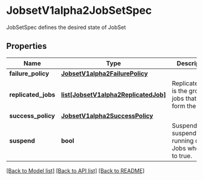 # JobsetV1alpha2JobSetSpec

JobSetSpec defines the desired state of JobSet
## Properties
Name | Type | Description | Notes
------------ | ------------- | ------------- | -------------
**failure_policy** | [**JobsetV1alpha2FailurePolicy**](JobsetV1alpha2FailurePolicy.md) |  | [optional] 
**replicated_jobs** | [**list[JobsetV1alpha2ReplicatedJob]**](JobsetV1alpha2ReplicatedJob.md) | ReplicatedJobs is the group of jobs that will form the set. | [optional] 
**success_policy** | [**JobsetV1alpha2SuccessPolicy**](JobsetV1alpha2SuccessPolicy.md) |  | [optional] 
**suspend** | **bool** | Suspend suspends all running child Jobs when set to true. | [optional] 

[[Back to Model list]](../README.md#documentation-for-models) [[Back to API list]](../README.md#documentation-for-api-endpoints) [[Back to README]](../README.md)


